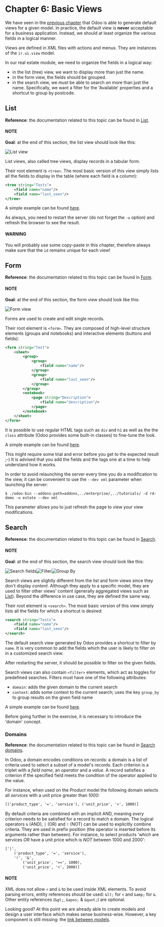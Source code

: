 # Chapter 6: Basic Views

We have seen in the [previous chapter](05_firstui.md) that Odoo is able
to generate default views for a given model. In practice, the default view is **never** acceptable
for a business application. Instead, we should at least organize the various fields in a logical
manner.

Views are defined in XML files with actions and menus. They are instances of the
`ir.ui.view` model.

In our real estate module, we need to organize the fields in a logical way:

- in the list (tree) view, we want to display more than just the name.
- in the form view, the fields should be grouped.
- in the search view, we must be able to search on more than just the name. Specifically, we want a
  filter for the 'Available' properties and a shortcut to group by postcode.

## List

**Reference**: the documentation related to this topic can be found in
[List](../../reference/user_interface/view_architectures.md#reference-view-architectures-list).

#### NOTE
**Goal**: at the end of this section, the list view should look like this:

![List view](../../../.gitbook/assets/list2.png)

List views, also called tree views, display records in a tabular form.

Their root element is `<tree>`. The most basic version of this view simply
lists all the fields to display in the table (where each field is a column):

```xml
<tree string="Tests">
    <field name="name"/>
    <field name="last_seen"/>
</tree>
```

A simple example can be found
[here](https://github.com/odoo/odoo/blob/6da14a3aadeb3efc40f145f6c11fc33314b2f15e/addons/crm/views/crm_lost_reason_views.xml#L46-L54).

As always, you need to restart the server (do not forget the `-u` option) and refresh the browser
to see the result.

#### WARNING
You will probably use some copy-paste in this chapter, therefore always make sure that the `id`
remains unique for each view!

## Form

**Reference**: the documentation related to this topic can be found in
[Form](../../reference/user_interface/view_architectures.md#reference-view-architectures-form).

#### NOTE
**Goal**: at the end of this section, the form view should look like this:

![Form view](../../../.gitbook/assets/form.png)

Forms are used to create and edit single records.

Their root element is `<form>`. They are composed of high-level structure
elements (groups and notebooks) and interactive elements (buttons and fields):

```xml
<form string="Test">
    <sheet>
        <group>
            <group>
                <field name="name"/>
            </group>
            <group>
                <field name="last_seen"/>
            </group>
        </group>
        <notebook>
            <page string="Description">
                <field name="description"/>
            </page>
        </notebook>
    </sheet>
</form>
```

It is possible to use regular HTML tags such as `div` and `h1` as well as the the `class` attribute
(Odoo provides some built-in classes) to fine-tune the look.

A simple example can be found
[here](https://github.com/odoo/odoo/blob/6da14a3aadeb3efc40f145f6c11fc33314b2f15e/addons/crm/views/crm_lost_reason_views.xml#L16-L44).

This might require some trial and error before you get to the expected result ;-) It is advised
that you add the fields and the tags one at a time to help understand how it works.

In order to avoid relaunching the server every time you do a modification to the view, it can
be convenient to use the `--dev xml` parameter when launching the server:

```console
$ ./odoo-bin --addons-path=addons,../enterprise/,../tutorials/ -d rd-demo -u estate --dev xml
```

This parameter allows you to just refresh the page to view your view modifications.

## Search

**Reference**: the documentation related to this topic can be found in
[Search](../../reference/user_interface/view_architectures.md#reference-view-architectures-search).

#### NOTE
**Goal**: at the end of this section, the search view should look like this:

![Search fields](../../../.gitbook/assets/search_01.png)![Filter](../../../.gitbook/assets/search_02.png)![Group By](../../../.gitbook/assets/search_03.png)

Search views are slightly different from the list and form views since they don't display
*content*. Although they apply to a specific model, they are used to filter
other views' content (generally aggregated views such as
[List](../../reference/user_interface/view_architectures.md#reference-view-architectures-list)). Beyond the difference in use case, they are
defined the same way.

Their root element is `<search>`. The most basic version of this view simply
lists all the fields for which a shortcut is desired:

```xml
<search string="Tests">
    <field name="name"/>
    <field name="last_seen"/>
</search>
```

The default search view generated by Odoo provides a shortcut to filter by `name`. It is very
common to add the fields which the user is likely to filter on in a customized search view.

After restarting the server, it should be possible to filter on the given fields.

Search views can also contain `<filter>` elements, which act as toggles for
predefined searches. Filters must have one of the following attributes:

- `domain`: adds the given domain to the current search
- `context`: adds some context to the current search; uses the key `group_by` to group
  results on the given field name

A simple example can be found
[here](https://github.com/odoo/odoo/blob/715a24333bf000d5d98b9ede5155d3af32de067c/addons/delivery/views/delivery_view.xml#L30-L44).

Before going further in the exercise, it is necessary to introduce the 'domain' concept.

### Domains

**Reference**: the documentation related to this topic can be found in
[Search domains](../../reference/backend/orm.md#reference-orm-domains).

In Odoo, a domain encodes conditions on
records: a domain is a list of criteria used to select a subset of a model's
records. Each criterion is a triplet with a *field name*, an *operator* and a *value*.
A record satisfies a criterion if the specified field meets the condition of the operator applied to the value.

For instance, when used on the *Product* model the following domain selects
all *services* with a unit price greater than *1000*:

```default
[('product_type', '=', 'service'), ('unit_price', '>', 1000)]
```

By default criteria are combined with an implicit AND, meaning *every* criterion
needs to be satisfied for a record to match a domain. The logical operators
`&` (AND), `|` (OR) and `!` (NOT) can be used to explicitly combine
criteria. They are used in prefix position (the operator is inserted before
its arguments rather than between). For instance, to select products 'which are
services *OR* have a unit price which is *NOT* between 1000 and 2000':

```default
['|',
    ('product_type', '=', 'service'),
    '!', '&',
        ('unit_price', '>=', 1000),
        ('unit_price', '<', 2000)]
```

#### NOTE
XML does not allow `<` and `&` to be used inside XML
elements. To avoid parsing errors, entity references should be used:
`&lt;` for `<` and `&amp;` for `&`. Other entity references
(`&gt;`, `&apos;` & `&quot;`) are optional.

Looking good? At this point we are already able to create models and design a user interface which
makes sense business-wise. However, a key component is still missing: the
[link between models](07_relations.md).
